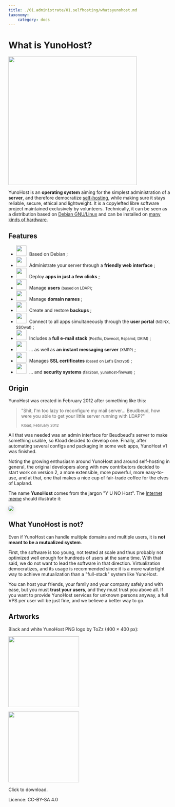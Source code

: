 ```yaml
---
title: ./01.administrate/01.selfhosting/whatsyunohost.md
taxonomy:
    category: docs
---
```

What is YunoHost?
=================

<img src="/images/YunoHost_logo_vertical.png" width=400>

YunoHost is an **operating system** aiming for the simplest administration of a **server**, and therefore democratize [self-hosting](selfhosting), while making sure it stays reliable, secure, ethical and lightweight. It is a copylefted libre software project maintained exclusively by volunteers. Technically, it can be seen as a distribution based on [Debian GNU/Linux](https://debian.org) and can be installed on [many kinds of hardware](install).

Features
--------

- <img src="/images/icon-debian.png" width=32 style="margin-right:5px"> Based on Debian ;
- <img src="/images/icon-tools.png" width=32 style="margin-right:5px" width=64> Administrate your server through a **friendly web interface** ;
- <img src="/images/icon-package.png" width=32 style="margin-right:5px"> Deploy **apps in just a few clicks** ;
- <img src="/images/icon-users.png" width=32 style="margin-right:5px"> Manage **users** <small>(based on LDAP)</small>;
- <img src="/images/icon-globe.png" width=32 style="margin-right:5px"> Manage **domain names** ;
- <img src="/images/icon-medic.png" width=32 style="margin-right:5px"> Create and restore **backups** ;
- <img src="/images/icon-door.png" width=32 style="margin-right:5px"> Connect to all apps simultaneously through the **user portal** <small>(NGINX, SSOwat)</small> ;
- <img src="/images/icon-mail.png" width=32 style="margin-right:5px"> Includes a **full e-mail stack** <small>(Postfix, Dovecot, Rspamd, DKIM)</small> ;
- <img src="/images/icon-messaging.png" width=32 style="margin-right:5px"> … as well as **an instant messaging server** <small>(XMPP)</small> ;
- <img src="/images/icon-lock.png" width=32 style="margin-right:5px"> Manages **SSL certificates** <small>(based on Let's Encrypt)</small> ;
- <img src="/images/icon-shield.png" width=32 style="margin-right:5px"> … and **security systems** <small>(fail2ban, yunohost-firewall)</small> ;

Origin
------

YunoHost was created in February 2012 after something like this:

 <blockquote><p>"Shit, I'm too lazy to reconfigure my mail server… Beudbeud, how were you able to get your little server running with LDAP?"</p>
<small>Kload, February 2012</small></blockquote>

All that was needed was an admin interface for Beudbeud's server to make something usable, so Kload decided to develop one. Finally, after automating several configs and packaging in some web apps, YunoHost v1 was finished.

Noting the growing enthusiasm around YunoHost and around self-hosting in general, the original developers along with new contributors decided to start work on version 2, a more extensible, more powerful, more easy-to-use, and at that, one that makes a nice cup of fair-trade coffee for the elves of Lapland.

The name **YunoHost** comes from the jargon "Y U NO Host". The [Internet meme](https://en.wikipedia.org/wiki/Internet_meme) should illustrate it:
<div class="text-center"><img style="border-radius: 5px; box-shadow: 0 5px 15px rgba(0,0,0,0.15);" src="/images/dude_yunohost.jpg"></div>

What YunoHost is not?
---------------------

Even if YunoHost can handle multiple domains and multiple users, it is **not meant to be a mutualized system**.

First, the software is too young, not tested at scale and thus probably not optimized well enough for hundreds of users at the same time. With that said, we do not want to lead the software in that direction. Virtualization democratizes, and its usage is recommended since it is a more watertight way to achieve mutualization than a "full-stack" system like YunoHost.

You can host your friends, your family and your company safely and with ease, but you must **trust your users**, and they must trust you above all. If you want to provide YunoHost services for unknown persons anyway, a full VPS per user will be just fine, and we believe a better way to go.

Artworks
---------

Black and white YunoHost PNG logo by ToZz (400 × 400 px):

<a href="/images/ynh_logo_black_300dpi.png"><img src="/images/ynh_logo_black_300dpi.png" width=220></a>

<a href="/images/ynh_logo_white_300dpi.png"><img src="/images/ynh_logo_white_300dpi.png" width=220></a>

Click to download.

Licence: CC-BY-SA 4.0
